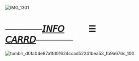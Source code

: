 ![IMG_1301](https://github.com/user-attachments/assets/3414d564-8e1c-4ee2-91a1-f83b3cea8ff0)
# ──────[𝘐𝘕𝘍𝘖](https://t.me/autopsykiss)ㅤㅤㅤ☰ㅤㅤㅤ[𝘊𝘈𝘙𝘙𝘋](https://mothereater.carrd.co)──────
![tumblr_d0fa04e87a1fd01624ccad52241bea53_fb9a676c_100](https://github.com/user-attachments/assets/f59b4758-c217-4582-86b3-1e4c3a193e10)
